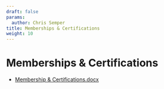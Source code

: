 ```yaml
---
draft: false
params:
  author: Chris Semper 
title: Memberships & Certifications 
weight: 10
---
```


# Memberships & Certifications
- [Membership & Certifications.docx](https://killakam3084.github.io/semper/assets/2-dropdowns/professional/2-memberships-certifications/Membership%20%26%20Certifications.docx)